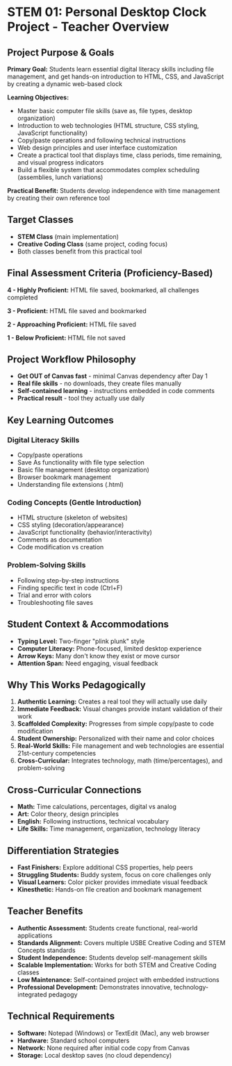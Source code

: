 # STEM 01: Personal Desktop Clock Project - Teacher Overview

## Project Purpose & Goals
**Primary Goal:** Students learn essential digital literacy skills including file management, and get hands-on introduction to HTML, CSS, and JavaScript by creating a dynamic web-based clock

**Learning Objectives:**
- Master basic computer file skills (save as, file types, desktop organization)
- Introduction to web technologies (HTML structure, CSS styling, JavaScript functionality)
- Copy/paste operations and following technical instructions
- Web design principles and user interface customization
- Create a practical tool that displays time, class periods, time remaining, and visual progress indicators
- Build a flexible system that accommodates complex scheduling (assemblies, lunch variations)

**Practical Benefit:** Students develop independence with time management by creating their own reference tool

## Target Classes
- **STEM Class** (main implementation)
- **Creative Coding Class** (same project, coding focus)
- Both classes benefit from this practical tool

## Final Assessment Criteria (Proficiency-Based)
**4 - Highly Proficient:** HTML file saved, bookmarked, all challenges completed

**3 - Proficient:** HTML file saved and bookmarked  

**2 - Approaching Proficient:** HTML file saved

**1 - Below Proficient:** HTML file not saved

## Project Workflow Philosophy
- **Get OUT of Canvas fast** - minimal Canvas dependency after Day 1
- **Real file skills** - no downloads, they create files manually
- **Self-contained learning** - instructions embedded in code comments
- **Practical result** - tool they actually use daily

## Key Learning Outcomes
### Digital Literacy Skills
- Copy/paste operations
- Save As functionality with file type selection
- Basic file management (desktop organization)
- Browser bookmark management
- Understanding file extensions (.html)

### Coding Concepts (Gentle Introduction)
- HTML structure (skeleton of websites)
- CSS styling (decoration/appearance)
- JavaScript functionality (behavior/interactivity)
- Comments as documentation
- Code modification vs creation

### Problem-Solving Skills
- Following step-by-step instructions
- Finding specific text in code (Ctrl+F)
- Trial and error with colors
- Troubleshooting file saves

## Student Context & Accommodations
- **Typing Level:** Two-finger "plink plunk" style
- **Computer Literacy:** Phone-focused, limited desktop experience
- **Arrow Keys:** Many don't know they exist or move cursor
- **Attention Span:** Need engaging, visual feedback

## Why This Works Pedagogically
1. **Authentic Learning:** Creates a real tool they will actually use daily
2. **Immediate Feedback:** Visual changes provide instant validation of their work
3. **Scaffolded Complexity:** Progresses from simple copy/paste to code modification
4. **Student Ownership:** Personalized with their name and color choices
5. **Real-World Skills:** File management and web technologies are essential 21st-century competencies
6. **Cross-Curricular:** Integrates technology, math (time/percentages), and problem-solving

## Cross-Curricular Connections
- **Math:** Time calculations, percentages, digital vs analog
- **Art:** Color theory, design principles
- **English:** Following instructions, technical vocabulary
- **Life Skills:** Time management, organization, technology literacy

## Differentiation Strategies
- **Fast Finishers:** Explore additional CSS properties, help peers
- **Struggling Students:** Buddy system, focus on core challenges only
- **Visual Learners:** Color picker provides immediate visual feedback
- **Kinesthetic:** Hands-on file creation and bookmark management

## Teacher Benefits
- **Authentic Assessment:** Students create functional, real-world applications
- **Standards Alignment:** Covers multiple USBE Creative Coding and STEM Concepts standards
- **Student Independence:** Students develop self-management skills
- **Scalable Implementation:** Works for both STEM and Creative Coding classes
- **Low Maintenance:** Self-contained project with embedded instructions
- **Professional Development:** Demonstrates innovative, technology-integrated pedagogy

## Technical Requirements
- **Software:** Notepad (Windows) or TextEdit (Mac), any web browser
- **Hardware:** Standard school computers
- **Network:** None required after initial code copy from Canvas
- **Storage:** Local desktop saves (no cloud dependency)

